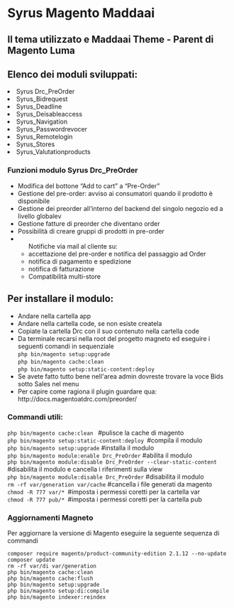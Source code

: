 <h1>Syrus Magento Maddaai </h1>
<h2>Il tema utilizzato e Maddaai Theme - Parent di Magento Luma</h2>

<h2>Elenco dei moduli sviluppati:</h2>
<li>Syrus Drc_PreOrder</li>
<li>Syrus_Bidrequest</li>
<li>Syrus_Deadline</li>
<li>Syrus_Deisableaccess</li>
<li>Syrus_Navigation</li>
<li>Syrus_Passwordrevocer</li>
<li>Syrus_Remotelogin</li>
<li>Syrus_Stores</li>
<li>Syrus_Valutationproducts</li>

<h3>Funzioni modulo Syrus Drc_PreOrder</h3>
<ul><li>Modifica del bottone “Add to cart” a “Pre-Order”</li>
<li>Gestione del pre-order: avviso ai consumatori quando il prodotto è disponibile </li>
<li>Gestione dei preorder all’interno del backend del singolo negozio ed a livello globalev
<li>Gestione fatture di preorder che diventano order </li>
<li>Possibilità di creare gruppi di prodotti in pre-order </li>
<li>
<ul>Notifiche via mail al cliente su:
<li>accettazione del pre-order e notifica del passaggio ad Order</li>
<li>notifica di pagamento e spedizione</li>
<li>notifica di fatturazione</li>
<li>Compatibilità multi-store</ul>
</li>
</ul>

<h2>Per installare il modulo: </h2>
<ul>
<li>Andare nella cartella app</li>
<li>Andare nella cartella code, se non esiste createla </li>
<li>Copiate la cartella Drc con il suo contenuto nella cartella code</li>
<li>Da terminale recarsi nella root del progetto magneto ed eseguire i seguenti comandi in sequenziale<br />
<code>php bin/magento setup:upgrade</code><br />
<code>php bin/magento cache:clean</code><br />
<code>php bin/magento setup:static-content:deploy</code></li>
<li>Se avete fatto tutto bene nell'area admin dovreste trovare la voce Bids sotto Sales nel menu</li>
<li>Per capire come ragiona il plugin guardare qua: http://docs.magentoatdrc.com/preorder/ </li>
</ul>

<h3>Commandi utili:</h3>
<code>php bin/magento cache:clean </code> #pulisce la cache di magento<br />
<code>php bin/magento setup:static-content:deploy </code>#compila il modulo<br />
<code>php bin/magento setup:upgrade</code> #installa il modulo<br />
<code>php bin/magento module:enable Drc_PreOrder</code> #abilita il modulo<br />
<code>php bin/magento module:disable Drc_PreOrder --clear-static-content</code> #disabilita il modulo e cancella i riferimenti sulla view<br /> 
<code>php bin/magento module:disable Drc_PreOrder</code> #disabilita il modulo<br />
<code>rm -rf var/generation var/cache</code> #cancella i file generati da magento<br />
<code>chmod -R 777 var/* </code>#imposta i permessi coretti per la cartella var<br />
<code>chmod -R 777 pub/* </code>#imposta i permessi coretti per la cartella pub<br />

<h3>Aggiornamenti Magneto</h3>
<p>Per aggiornare la versione di Magento eseguire la seguente sequenza di commandi</p>
<code>composer require magento/product-community-edition 2.1.12 --no-update</code><br />
<code>composer update</code><br />
<code>rm -rf var/di var/generation</code><br />
<code>php bin/magento cache:clean</code><br />
<code>php bin/magento cache:flush</code><br />
<code>php bin/magento setup:upgrade</code><br />
<code>php bin/magento setup:di:compile</code><br />
<code>php bin/magento indexer:reindex</code>

